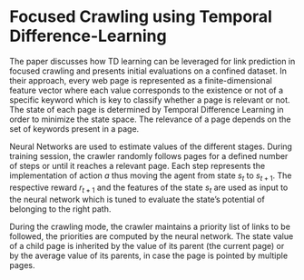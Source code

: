 Focused Crawling using Temporal Difference-Learning
===================================================

The paper discusses how TD learning can be leveraged for link prediction in focused crawling and presents initial evaluations on a confined dataset. In their approach, every web page is represented as a finite-dimensional feature vector where each value corresponds to the existence or not of a specific keyword which is key to classify whether a page is relevant or not. The state of each page is determined by Temporal Difference Learning in order to minimize the state space. The relevance of a page depends on the set of keywords present in a page.

Neural Networks are used to estimate values of the different stages. During training session, the crawler randomly follows pages for a defined number of steps or until it reaches a relevant page. Each step represents the implementation of action *a* thus moving the agent from state *s*<sub>*t*</sub> to *s*<sub>*t* + 1</sub>. The respective reward *r*<sub>*t* + 1</sub> and the features of the state *s*<sub>*t*</sub> are used as input to the neural network which is tuned to evaluate the state’s potential of belonging to the right path.

During the crawling mode, the crawler maintains a priority list of links to be followed, the priorities are computed by the neural network. The state value of a child page is inherited by the value of its parent (the current page) or by the average value of its parents, in case the page is pointed by multiple pages.
